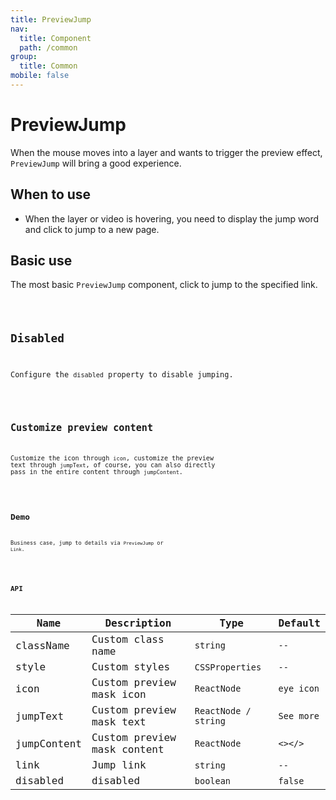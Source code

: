 ```yaml
---
title: PreviewJump
nav:
  title: Component
  path: /common
group:
  title: Common
mobile: false
---
```


# PreviewJump

When the mouse moves into a layer and wants to trigger the preview effect, `PreviewJump` will bring a good experience.

## When to use

- When the layer or video is hovering, you need to display the jump word and click to jump to a new page.

## Basic use

The most basic `PreviewJump` component, click to jump to the specified link.

<code src="./demos/index1.tsx" />

## Disabled

Configure the `disabled` property to disable jumping.

<code src="./demos/index2.tsx" />

## Customize preview content

Customize the icon through `icon`, customize the preview text through `jumpText`, of course, you can also directly pass in the entire content through `jumpContent`.

<code src="./demos/index3.tsx" />

## Demo

Business case, jump to details via `PreviewJump` or `Link`.

<code src="./demos/index4.tsx" />

## API

| Name        | Description                 | Type                 | Default    |
| ----------- | --------------------------- | -------------------- | ---------- |
| className   | Custom class name           | `string`             | `--`       |
| style       | Custom styles               | `CSSProperties`      | `--`       |
| icon        | Custom preview mask icon    | `ReactNode`          | `eye icon` |
| jumpText    | Custom preview mask text    | `ReactNode / string` | `See more` |
| jumpContent | Custom preview mask content | `ReactNode`          | `<></>`    |
| link        | Jump link                   | `string`             | `--`       |
| disabled    | disabled                    | `boolean`            | `false`    |
